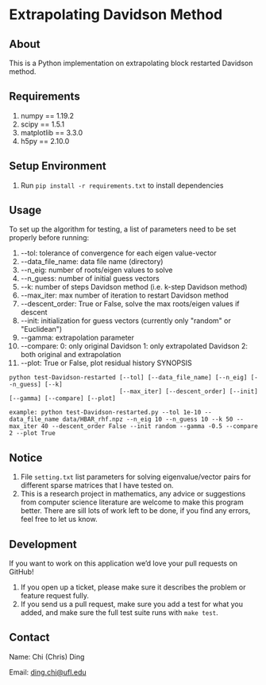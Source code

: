 Extrapolating Davidson Method
==============================

About
-------------

This is a Python implementation on extrapolating block restarted Davidson method.


Requirements
---------------

1. numpy == 1.19.2
2. scipy == 1.5.1
3. matplotlib == 3.3.0
4. h5py == 2.10.0

Setup Environment
------------------

1. Run `pip install -r requirements.txt` to install dependencies


Usage
-------

To set up the algorithm for testing, a list of parameters need to be set properly before running:
1. --tol:                 tolerance of convergence for each eigen value-vector
2. --data_file_name:      data file name (directory)
3. --n_eig:               number of roots/eigen values to solve
4. --n_guess:             number of initial guess vectors
5. --k:                   number of steps Davidson method (i.e. k-step Davidson method)
6. --max_iter:            max number of iteration to restart Davidson method
7. --descent_order:       True or False, solve the max roots/eigen values if descent
8. --init:                initialization for guess vectors (currently only "random" or "Euclidean")
9. --gamma:               extrapolation parameter
10. --compare:            0: only original Davidson 1: only extrapolated Davidson 2: both original and extrapolation
11. --plot:               True or False, plot residual history
SYNOPSIS
```
python test-Davidson-restarted [--tol] [--data_file_name] [--n_eig] [--n_guess] [--k] 
                               [--max_iter] [--descent_order] [--init] [--gamma] [--compare] [--plot]

example: python test-Davidson-restarted.py --tol 1e-10 --data_file_name data/HBAR_rhf.npz --n_eig 10 --n_guess 10 --k 50 --max_iter 40 --descent_order False --init random --gamma -0.5 --compare 2 --plot True
```

Notice
----------------
1. File `setting.txt` list parameters for solving eigenvalue/vector pairs for different sparse matrices that I have tested on.
2. This is a research project in mathematics, any advice or suggestions from computer science literature are welcome to make this program better. There are sill lots of work left to be done, if you find any errors, feel free to let us know. 


Development
-----------

If you want to work on this application we’d love your pull requests on GitHub!

1. If you open up a ticket, please make sure it describes the problem or feature request fully.
2. If you send us a pull request, make sure you add a test for what you added, and make sure the full test suite runs with `make test`.


Contact
----------------
Name: Chi (Chris) Ding

Email: ding.chi@ufl.edu